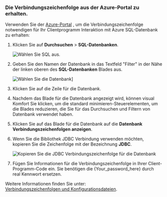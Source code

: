 <!--
includes/sql-database-include-connection-string-20-portalshots.md

Latest Freshness check:  2015-09-02 , GeneMi.

## Connection string
-->


### <a name="obtain-the-connection-string-from-the-azure-portal"></a>Die Verbindungszeichenfolge aus der Azure-Portal zu erhalten.


Verwenden Sie der [Azure-Portal](https://portal.azure.com/) , um die Verbindungszeichenfolge notwendigen für Ihr Clientprogramm Interaktion mit Azure SQL-Datenbank zu erhalten:


1. Klicken Sie auf **Durchsuchen** > **SQL-Datenbanken**.

    ![Wählen Sie SQL aus.][1-select-sql]

2. Geben Sie den Namen der Datenbank in das Textfeld "Filter" in der Nähe der linken oberen des **SQL-Datenbanken** Blades aus.

    ![Wählen Sie die Datenbank][2-select-database]]

3. Klicken Sie auf die Zeile für die Datenbank.

4. Nachdem das Blade für die Datenbank angezeigt wird, können visual Komfort Sie klicken, um die standard minimieren-Steuerelementen, um die Blades reduzieren, die Sie für das Durchsuchen und Filtern von Datenbank verwendet haben.

5. Klicken Sie auf das Blade für die Datenbank auf die **Datenbank Verbindungszeichenfolgen anzeigen**.

6. Wenn Sie die Bibliothek JDBC Verbindung verwenden möchten, kopieren Sie die Zeichenfolge mit der Bezeichnung **JDBC**.

    ![Kopieren Sie die JDBC Verbindungszeichenfolge für die Datenbank][3-get-connection-string]

7. Fügen Sie Informationen für die Verbindungszeichenfolge in Ihrer Client-Programm-Code ein.  Sie benötigen die {Your_password_here} durch real Kennwort ersetzen.



Weitere Informationen finden Sie unter:<br/>[Verbindungszeichenfolgen und Konfigurationsdateien](https://msdn.microsoft.com/library/ms378428.aspx).



<!-- Image references. -->

[1-select-sql]: ./media/sql-database-include-connection-string-20-portalshots/connection-string-select-sql.png


[2-select-database]: ./media/sql-database-include-connection-string-20-portalshots/connection-string-select-database.PNG

[3-get-connection-string]: ./media/sql-database-include-connection-string-20-portalshots/connection-string-jdbc.PNG


<!--
These three includes/ files are a sequenced set, but you can pick and choose:

includes/sql-database-include-connection-string-20-portalshots.md
includes/sql-database-include-connection-string-30-compare.md
includes/sql-database-include-connection-string-40-config.md
-->
